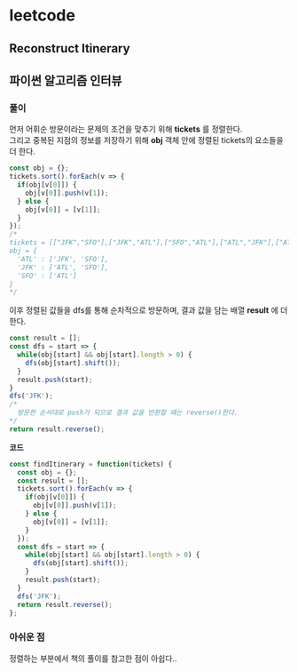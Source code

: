 # leetcode

## Reconstruct Itinerary

## 파이썬 알고리즘 인터뷰

### 풀이

먼저 어휘순 방문이라는 문제의 조건을 맞추기 위해 **tickets** 를 정렬한다.  
그리고 중복된 지점의 정보를 저장하기 위해 **obj** 객체 안에 정렬된 tickets의 요소들을 더 한다.  

```javascript
const obj = {};
tickets.sort().forEach(v => {
  if(obj[v[0]]) {
    obj[v[0]].push(v[1]);
  } else {
    obj[v[0]] = [v[1]];
  }
});
/*
tickets = [["JFK","SFO"],["JFK","ATL"],["SFO","ATL"],["ATL","JFK"],["ATL","SFO"]]
obj = {
  'ATL' : ['JFK', 'SFO'],
  'JFK' : ['ATL', 'SFO'],
  'SFO' : ['ATL']
}
*/
```

이후 정렬된 값들을 dfs를 통해 순차적으로 방문하며, 결과 값을 담는 배열 **result** 에 더 한다.  

```javascript
const result = [];
const dfs = start => {
  while(obj[start] && obj[start].length > 0) {
    dfs(obj[start].shift());
  }
  result.push(start);
}
dfs('JFK');
/*
  방문한 순서대로 push가 되므로 결과 값을 반환할 때는 reverse()한다.
*/
return result.reverse();
```

**코드**

```javascript
const findItinerary = function(tickets) {
  const obj = {};
  const result = [];
  tickets.sort().forEach(v => {
    if(obj[v[0]]) {
      obj[v[0]].push(v[1]);
    } else {
      obj[v[0]] = [v[1]];
    }
  });
  const dfs = start => {
    while(obj[start] && obj[start].length > 0) {
      dfs(obj[start].shift());
    }
    result.push(start);
  }
  dfs('JFK');
  return result.reverse();
};
```

### 아쉬운 점

정렬하는 부분에서 책의 풀이를 참고한 점이 아쉽다..
